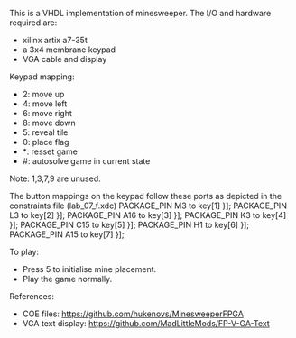 This is a VHDL implementation of minesweeper. The I/O and hardware required are:
- xilinx artix a7-35t
- a 3x4 membrane keypad
- VGA cable and display

Keypad mapping:
- 2: move up
- 4: move left
- 6: move right
- 8: move down
- 5: reveal tile
- 0: place flag
- *: resset game
- #: autosolve game in current state

Note: 1,3,7,9 are unused.

The button mappings on the keypad follow these ports as depicted in the constraints file (lab_07_f.xdc)
PACKAGE_PIN M3 to  key[1] }]; 
PACKAGE_PIN L3 to  key[2] }]; 
PACKAGE_PIN A16 to  key[3] }]; 
PACKAGE_PIN K3 to  key[4] }]; 
PACKAGE_PIN C15 to  key[5] }]; 
PACKAGE_PIN H1 to  key[6] }]; 
PACKAGE_PIN A15 to  key[7] }]; 

To play:
- Press 5 to initialise mine placement.
- Play the game normally. 

References:
-  COE files: https://github.com/hukenovs/MinesweeperFPGA
-  VGA text display: https://github.com/MadLittleMods/FP-V-GA-Text
